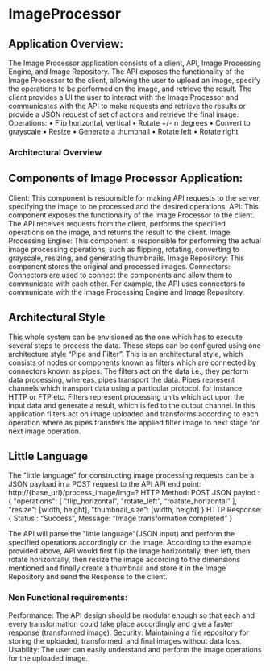 # ImageProcessor


## Application Overview:
The Image Processor application consists of a client, API, Image Processing Engine, and Image Repository. The API exposes the functionality of the Image Processor to the client, allowing the user to upload an image, specify the operations to be performed on the image, and retrieve the result. The client provides a UI the user to interact with the Image Processor and communicates with the API to make requests and retrieve the results or provide a JSON request of set of actions and retrieve the final image.
Operations:
•	Flip horizontal, vertical
•	Rotate +/- n degrees
•	Convert to grayscale
•	Resize
•	Generate a thumbnail
•	Rotate left
•	Rotate right
### Architectural Overview

## Components of Image Processor Application:

Client: This component is responsible for making API requests to the server, specifying the image to be processed and the desired operations.
API: This component exposes the functionality of the Image Processor to the client. The API receives requests from the client, performs the specified operations on the image, and returns the result to the client.
Image Processing Engine: This component is responsible for performing the actual image processing operations, such as flipping, rotating, converting to grayscale, resizing, and generating thumbnails.
Image Repository: This component stores the original and processed images.
Connectors: Connectors are used to connect the components and allow them to communicate with each other. For example, the API uses connectors to communicate with the Image Processing Engine and Image Repository.

## Architectural Style 

This whole system can be envisioned as the one which has to execute several steps to process the data. These steps can be configured using one architecture style “Pipe and Filter”. This is an architectural style, which consists of nodes or components known as filters which are connected by connectors known as pipes. The filters act on the data i.e., they perform data processing, whereas, pipes transport the data. Pipes represent channels which transport data using a particular protocol. for instance, HTTP or FTP etc. Filters represent processing units which act upon the input data and generate a result, which is fed to the output channel.
In this application filters act on image uploaded and transforms according to each operation where as pipes transfers the applied filter image to next stage for next image operation.

 ## Little Language
The "little language" for constructing image processing requests can be a JSON payload in a POST request to the API
API end point: http://{base_url}/process_image/img=?
HTTP Method: POST
JSON paylod :
{
"operations": [
"flip_horizontal",
"rotate_left",
“roatate_horizontal”
],
"resize": [width, height],
"thumbnail_size": [width, height]
}
HTTP Response:
	{
		Status : “Success”,
		Message: “Image transformation completed”
	}

The API will parse the "little language"(JSON input) and perform the specified operations accordingly  on the image. According to the example provided above, API would first flip the image horizontally, then left, then rotate horizontally, then resize the image according to the dimensions mentioned and finally create a thumbnail and store it in the Image Repository and send the Response to the client.

### Non Functional requirements:
Performance: The API design should be modular enough so that each and every 
transformation could take place accordingly and give a faster response (transformed image). 
Security: Maintaining a file repository for storing the uploaded, transformed, and final images 
without data loss. 
Usability: The user can easily understand and perform the image operations for the uploaded image. 



